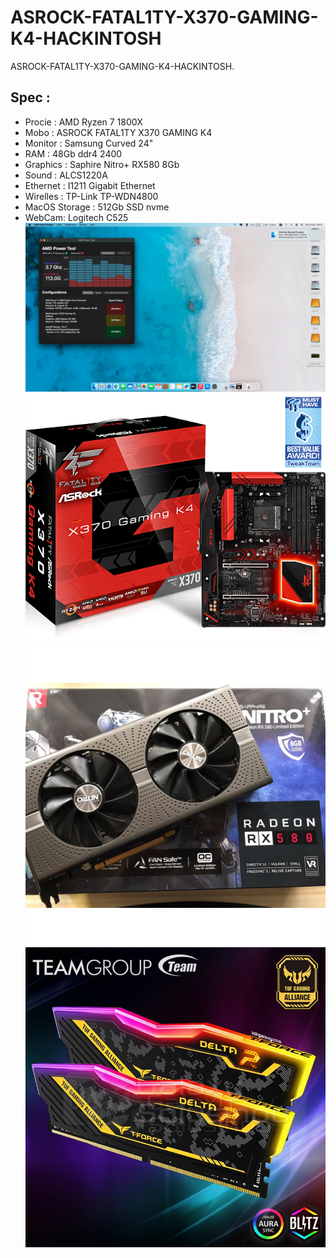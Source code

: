 # ASROCK-FATAL1TY-X370-GAMING-K4-HACKINTOSH
ASROCK-FATAL1TY-X370-GAMING-K4-HACKINTOSH.

## Spec :
- Procie : AMD Ryzen 7 1800X
- Mobo : ASROCK FATAL1TY X370 GAMING K4
- Monitor : Samsung Curved 24"
- RAM : 48Gb ddr4 2400
- Graphics : Saphire Nitro+ RX580 8Gb
- Sound : ALCS1220A
- Ethernet : I1211 Gigabit Ethernet
- Wirelles : TP-Link TP-WDN4800
- MacOS Storage : 512Gb SSD nvme
- WebCam: Logitech C525
![Pic](https://github.com/iskakfatoni/ASROCK-FATAL1TY-X370-GAMING-K4-HACKINTOSH/blob/main/PICTURES/Screenshot%202023-12-23%20at%2006.47.19.png)
![Pic](https://github.com/iskakfatoni/ASROCK-FATAL1TY-X370-GAMING-K4-HACKINTOSH/blob/main/PICTURES/Fatal1ty%20X370%20Gaming%20K4(M1).png)
![Pic](https://github.com/iskakfatoni/ASUS_Z270_TUF_MARK1_SAPPHIRE_NITRO_RX580_6GB_HACKINTOSH_OPENCORE/blob/main/PIC/SAPPHIRE_NITRO_RX580_8GB.jpeg)
![Pic](https://github.com/iskakfatoni/ASUS_Z270_TUF_MARK1_SAPPHIRE_NITRO_RX580_6GB_HACKINTOSH_OPENCORE/blob/main/PIC/TEAM-TFORCE.jpeg)
